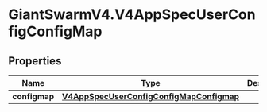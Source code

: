 # GiantSwarmV4.V4AppSpecUserConfigConfigMap

## Properties
Name | Type | Description | Notes
------------ | ------------- | ------------- | -------------
**configmap** | [**V4AppSpecUserConfigConfigMapConfigmap**](V4AppSpecUserConfigConfigMapConfigmap.md) |  | [optional] 


